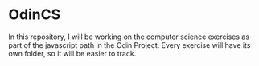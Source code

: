# OdinCS
In this repository, I will be working on the computer science exercises as 
part of the javascript path in the Odin Project. Every exercise will have 
its own folder, so it will be easier to track. 

